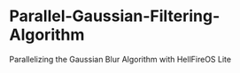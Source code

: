 # Parallel-Gaussian-Filtering-Algorithm
Parallelizing the Gaussian Blur Algorithm with HellFireOS Lite
 
